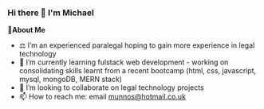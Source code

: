 ### Hi there 👋 I'm Michael

**:slightly_smiling_face:About Me**

- ⚖️ I’m an experienced paralegal hoping to gain more experience in legal technology
- 🌱 I’m currently learning fulstack web development - working on consolidating skills learnt from a recent bootcamp (html, css, javascript, mysql, mongoDB, MERN stack)
- 👯 I’m looking to collaborate on legal technology projects
- 📫 How to reach me: email munnos@hotmail.co.uk
